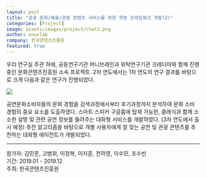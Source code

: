 ```yaml
---
layout: post
title: "공공 문화/예술/관광 콘텐츠 서비스를 위한 챗봇 프레임워크 개발(2)"
categories: [Project]
image: assets/images/project/chat2.png
author: snuxlab
company: 한국콘텐츠진흥원
featured: true
---
```


우리 연구실 주관 하에, 공동연구기관 머니브레인과 위탁연구기관 크레디아와 함께 진행 중인 문화콘텐츠진흥원 소속 프로젝트.
2차 연도에서는 1차 연도의 연구 결과를 바탕으로 크게 다음과 같은 연구가 진행되었다.

<img src="{{site.baseurl}}/assets/images/project/chat2.png">

공연문화소비자들의 문화 경험을 검색과정에서부터 후기과정까지 분석하여 문화 소비 경험의 중요 요소를 도출하였다.
스마트 스피커 구글홈에 탑재 가능한, 클래식과 함께 소소한 설명 및 관련 공연 정보를 들려주는 대화형 서비스를 개발하였다. (3차 연도에서 출시 예정)
추천 알고리즘을 바탕으로 개별 사용자에게 잘 맞는 공연 및 관광 콘텐츠를 추천하는 대화형 에이전트가 개발되었다.

<hr>
참가자: 김민준, 고병휘, 이정복, 이지훈, 전하영, 이수민, 조수빈<br>
기간: 2019.01 - 2019.12 <br>
주최: 한국콘텐츠진흥원

